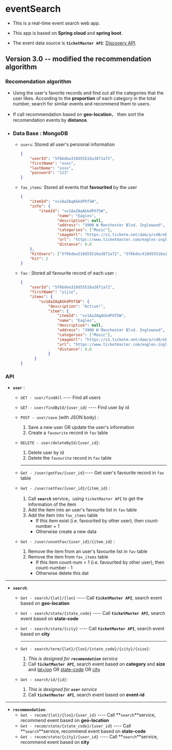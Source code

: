 # eventSearch
* This is a real-time event search web app.

* This app is based on **Spring cloud** and **spring boot**.

* The event data source is **`ticketMaster API`**: [Discovery API](https://developer.ticketmaster.com/products-and-docs/apis/discovery-api/v2/).

  

## Version 3.0	--	modified the recommendation algorithm



### Recomendation algorithm

* Using the user's favorite records and find out all the categories that the user likes. According to the **proportion** of each category in the total number, search for similar events and recommend them to users.
* If call recommendation based on **geo-location**， then sort the recomendation events by **distance**.

* ### Data Base : MongoDB

  * `users`: Stored  all user's persional information

    ```json
    {
        "userId": "5f6bdea318d55516a3871a72",
        "firstName": "xxxx",
        "lastName": "xxxx",
        "password": "123"
    }
    ```

  * `fav_items`: Stored all events that **favourited** by the user

    ```json
    {
    	"itemId": "vv1AaZAqAGkdPXfSW",
        "info": {
            "itemId": "vv1AaZAqAGkdPXfSW",
                    "name": "Eagles",
                    "description": null,
                    "address": "3900 W Manchester Blvd. Inglewood",
                    "categories": ["Music"],
                    "imageUrl": "https://s1.ticketm.net/dam/a/c40/e0f4dedd-b435-4b8b-8fd0-e73e47e93c40_851341_CUSTOM.jpg",
                    "url": "https://www.ticketmaster.com/eagles-inglewood-california-10-16-2021/event/09005745E5F94CFD",
                    "distance": 0.0
        },
        "hitUsers": ["5f6bdea318d55516a3871a72", "5f6bdec418d55516a3871a73"],
        "hit": 2
    }
    ```

    

  * `fav` : Stored all favourite record of each user :

    ```json
    {
        "userId": "5f6bdea318d55516a3871a72",
        "firstName": "yijie",
        "items": {
            "vv1AaZAqAGkdPXfSW": {
                "description": "Active!",
                "item": {
                    "itemId": "vv1AaZAqAGkdPXfSW",
                    "name": "Eagles",
                    "description": null,
                    "address": "3900 W Manchester Blvd. Inglewood",
                    "categories": ["Music"],
                    "imageUrl": "https://s1.ticketm.net/dam/a/c40/e0f4dedd-b435-4b8b-8fd0-e73e47e93c40_851341_CUSTOM.jpg",
                    "url": "https://www.ticketmaster.com/eagles-inglewood-california-10-16-2021/event/09005745E5F94CFD",
                    "distance": 0.0
                }
          }
    }
    ```

    

### API

* **`user`** : 

  * `GET - user/findAll` ---- Find all users

  * `GET - user/findById/{user_id}` ---- Find user by id

  * `POST - user/save` (with JSON body) :	

    1. Save a new user OR update the user's information
    2. Create a `favourite` record in `fav` table

  * `DELETE - user/deleteById/{user_id}`:

    1. Delete user by id
    2. Delete the `favourite` record in `fav` table

    ---

  * `Get - /user/getFav/{user_id}`---- Get user's favourite record in `fav` table

  * `Get - /user/setFav/{user_id}/{item_id}` :

    1. Call **`search`** service，using `ticketMaster API` to get the information of the item
    2. Add the item into an user's favourite list in `fav` table
    3. Add the item into `fav_items` table
       * If this item exist (i.e. favourited by other user), then count- number + 1
       * Otherwise create a new data

  * `Get - /user/unsetFav/{user_id}/{item_id}` :

    1. Remove the item from an user's favourite list in `fav` table
    2. Remove the item from `fav_items` table
       * If this item count-num > 1 (i.e. favourited by other user), then count-number - 1
       * Otherwise delete this dat

---

* **`search`**:

  * `Get - search/{lat}/{lon}` ---- Call **`ticketMaster API`**,  search event based on **geo-location**

  * `Get - search/state/{state_code}` ---- Call **`ticketMaster API`**,  search event based on **state-code**

  * `Get - search/state/{city}` ---- Call **`ticketMaster API`**,  search event based on **city**

    ---

  * `Get - search/term/{lat}/{lon}/{state_code}/{city}/{size}`: 

    1. *This is designed for **`recomendation`** service*
    2. Call **`ticketMaster API`**,  search event based on **category** and **size** and [lat+lon]() OR [state-code]() OR [city]()

  * `Get - search/id/{id}`: 

    1. *This is designed for **`user`** service*
    2. Call **`ticketMaster API`**,  search event based on **event-id**

---

* **`recommendation`**:
  * `Get - recom/{lat}/{lon}/{user_id}` ---- Call **`search`**service,  recommend event based on **geo-location**
  * `Get - recom/state/{state_code}/{user_id}` ---- Call  **`search`**service,  recommend event based on **state-code**
  * `Get - recom/state/{city}/{user_id}` ---- Call  **`search`**service,  recommend event based on **city**

